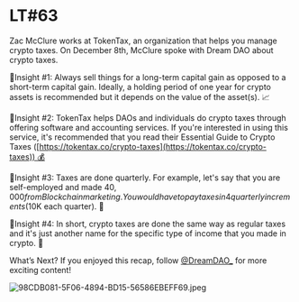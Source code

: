 # LT#63

Zac McClure works at TokenTax, an organization that helps you manage crypto taxes. On December 8th, McClure spoke with Dream DAO about crypto taxes. 

🧠Insight #1:  Always sell things for a long-term capital gain as opposed to a short-term capital gain. Ideally, a holding period of one year for crypto assets is recommended but it depends on the value of the asset(s). 📈

🧠Insight #2: TokenTax helps DAOs and individuals do crypto taxes through offering software and accounting services. If you're interested in using this service, it's recommended that you read their Essential Guide to Crypto Taxes ([https://tokentax.co/crypto-taxes](https://tokentax.co/crypto-taxes)) 💰

🧠Insight #3: Taxes are done quarterly. For example, let's say that you are self-employed and made $40,000 from Blockchain marketing. You would have to pay taxes in 4 quarterly increments ($10K each quarter). 💸

🧠Insight #4: In short, crypto taxes are done the same way as regular taxes and it's just another name for the specific type of income that you made in crypto. 💚

What’s Next?
If you enjoyed this recap, follow
[@DreamDAO_](https://twitter.com/DreamDAO_)
for more exciting content!

![98CDB081-5F06-4894-BD15-56586EBEFF69.jpeg](LT#63%2054c5e69b3178466a985f5f077288c8df/98CDB081-5F06-4894-BD15-56586EBEFF69.jpeg)